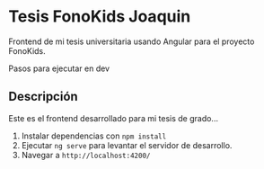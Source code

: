 # Tesis FonoKids Joaquin

Frontend de mi tesis universitaria usando Angular para el proyecto FonoKids.

Pasos para ejecutar en dev

## Descripción
Este es el frontend desarrollado para mi tesis de grado...

1. Instalar dependencias con `npm install`
2. Ejecutar `ng serve` para levantar el servidor de desarrollo.
3. Navegar a `http://localhost:4200/`
